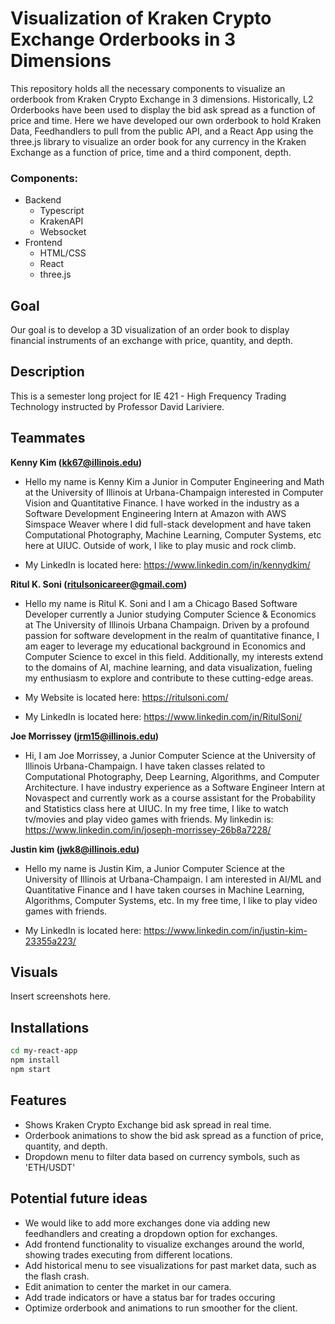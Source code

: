 # Visualization of Kraken Crypto Exchange Orderbooks in 3 Dimensions

This repository holds all the necessary components to visualize an orderbook from Kraken Crypto Exchange in 3 dimensions. Historically, L2 Orderbooks have been used to display the bid ask spread as a function of price and time. Here we have developed our own orderbook to hold Kraken Data, Feedhandlers to pull from the public API, and a React App using the three.js library to visualize an order book for any currency in the Kraken Exchange as a function of price, time and a third component, depth. 

### Components:
- Backend
    - Typescript
    - KrakenAPI
    - Websocket
- Frontend
    - HTML/CSS
    - React
    - three.js

## Goal
Our goal is to develop a 3D visualization of an order book to display financial instruments of an exchange with price, quantity, and depth. 

## Description
This is a semester long project for IE 421 - High Frequency Trading Technology instructed by Professor David Lariviere.

## Teammates

**Kenny Kim (kk67@illinois.edu)**
- Hello my name is Kenny Kim a Junior in Computer Engineering and Math at the University of Illinois at Urbana-Champaign interested in Computer Vision and Quantitative Finance. I have worked in the industry as a Software Development Engineering Intern at Amazon with AWS Simspace Weaver where I did full-stack development and have taken Computational Photography, Machine Learning, Computer Systems, etc here at UIUC. Outside of work, I like to play music and rock climb. 

- My LinkedIn is located here: https://www.linkedin.com/in/kennydkim/

**Ritul K. Soni (ritulsonicareer@gmail.com)**
- Hello my name is Ritul K. Soni and I am a Chicago Based Software Developer currently a Junior studying Computer Science & Economics at The University of Illinois Urbana Champaign. Driven by a profound passion for software development in the realm of quantitative finance, I am eager to leverage my educational background in Economics and Computer Science to excel in this field. Additionally, my interests extend to the domains of AI, machine learning, and data visualization, fueling my enthusiasm to explore and contribute to these cutting-edge areas.


- My Website is located here: https://ritulsoni.com/
- My LinkedIn is located here: https://www.linkedin.com/in/RitulSoni/


**Joe Morrissey (jrm15@illinois.edu)**
- Hi, I am Joe Morrissey, a Junior Computer Science at the University of Illinois Urbana-Champaign. I have taken classes related to Computational Photography, Deep Learning, Algorithms, and Computer Architecture. I have industry experience as a Software Engineer Intern at Novaspect and currently work as a course assistant for the Probability and Statistics class here at UIUC. In my free time, I like to watch tv/movies and play video games with friends. My linkedin is: https://www.linkedin.com/in/joseph-morrissey-26b8a7228/

**Justin kim (jwk8@illinois.edu)** 
- Hello my name is Justin Kim, a Junior Computer Science at the University of Illinois at Urbana-Champaign. I am interested in AI/ML and Quantitative Finance and I have taken courses in Machine Learning, Algorithms, Computer Systems, etc. In my free time, I like to play video games with friends.

- My LinkedIn is located here: https://www.linkedin.com/in/justin-kim-23355a223/

## Visuals

Insert screenshots here.

## Installations
```sh
cd my-react-app
npm install
npm start
```

## Features
- Shows Kraken Crypto Exchange bid ask spread in real time. 
- Orderbook animations to show the bid ask spread as a function of price, quantity, and depth. 
- Dropdown menu to filter data based on currency symbols, such as 'ETH/USDT' 

## Potential future ideas

- We would like to add more exchanges done via adding new feedhandlers and creating a dropdown option for exchanges. 
- Add frontend functionality to visualize exchanges around the world, showing trades executing from different locations.
- Add historical menu to see visualizations for past market data, such as the flash crash. 
- Edit animation to center the market in our camera. 
- Add trade indicators or have a status bar for trades occuring
- Optimize orderbook and animations to run smoother for the client. 
